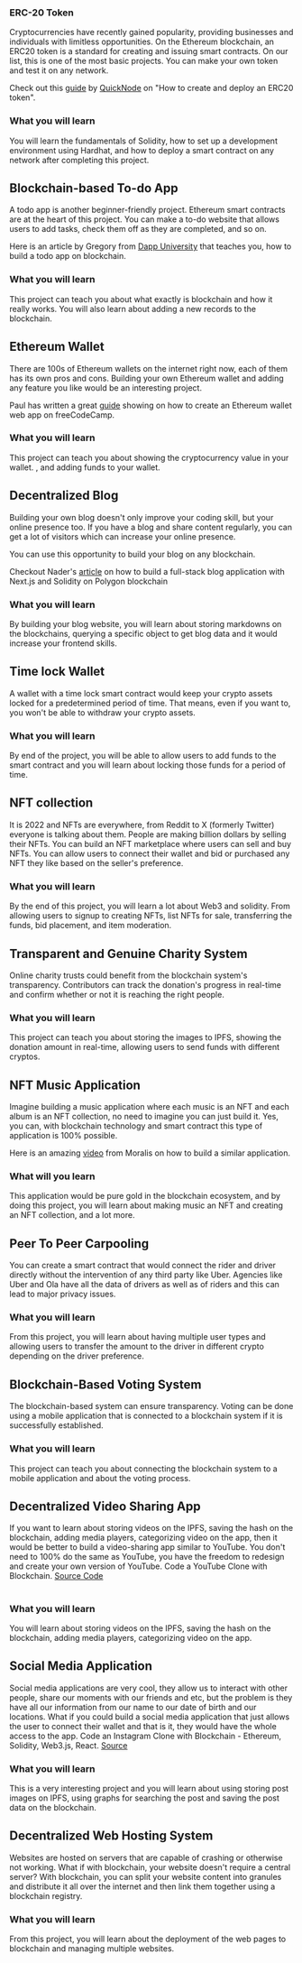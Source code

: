 ### ERC-20 Token

Cryptocurrencies have recently gained popularity, providing businesses and individuals with limitless opportunities. On the Ethereum blockchain, an ERC20 token is a standard for creating and issuing smart contracts. On our list, this is one of the most basic projects. You can make your own token and test it on any network.

Check out this [guide](https://www.quicknode.com/guides/solidity/how-to-create-and-deploy-an-erc20-token) by [QuickNode](https://www.quicknode.com/) on "How to create and deploy an ERC20 token".

### What you will learn

You will learn the fundamentals of Solidity, how to set up a development environment using Hardhat, and how to deploy a smart contract on any network after completing this project.

##
## Blockchain-based To-do App

A todo app is another beginner-friendly project. Ethereum smart contracts are at the heart of this project. You can make a to-do website that allows users to add tasks, check them off as they are completed, and so on.

Here is an article by Gregory from [Dapp University](https://www.dappuniversity.com/articles/blockchain-app-tutorial) that teaches you, how to build a todo app on blockchain.

### What you will learn

This project can teach you about what exactly is blockchain and how it really works. You will also learn about adding a new records to the blockchain.

##
## Ethereum Wallet

There are 100s of Ethereum wallets on the internet right now, each of them has its own pros and cons. Building your own Ethereum wallet and adding any feature you like would be an interesting project.

Paul has written a great [guide](https://www.freecodecamp.org/news/how-to-build-an-ethereum-wallet-web-app-ac77dcaac573/) showing on how to create an Ethereum wallet web app on freeCodeCamp.

### What you will learn

This project can teach you about showing the cryptocurrency value in your wallet. , and adding funds to your wallet.

##
## Decentralized Blog

Building your own blog doesn't only improve your coding skill, but your online presence too. If you have a blog and share content regularly, you can get a lot of visitors which can increase your online presence.

You can use this opportunity to build your blog on any blockchain.

Checkout Nader's [article](https://dev.to/edge-and-node/the-complete-guide-to-full-stack-web3-development-4g74) on how to build a full-stack blog application with Next.js and Solidity on Polygon blockchain

### What you will learn

By building your blog website, you will learn about storing markdowns on the blockchains, querying a specific object to get blog data and it would increase your frontend skills.

##
## Time lock Wallet

A wallet with a time lock smart contract would keep your crypto assets locked for a predetermined period of time. That means, even if you want to, you won't be able to withdraw your crypto assets.

### What you will learn

By end of the project, you will be able to allow users to add funds to the smart contract and you will learn about locking those funds for a period of time.

##
## NFT collection

It is 2022 and NFTs are everywhere, from Reddit to X (formerly Twitter) everyone is talking about them. People are making billion dollars by selling their NFTs. You can build an NFT marketplace where users can sell and buy NFTs. You can allow users to connect their wallet and bid or purchased any NFT they like based on the seller's preference.

### What you will learn

By the end of this project, you will learn a lot about Web3 and solidity. From allowing users to signup to creating NFTs, list NFTs for sale, transferring the funds, bid placement, and item moderation.

##
## Transparent and Genuine Charity System

Online charity trusts could benefit from the blockchain system's transparency. Contributors can track the donation's progress in real-time and confirm whether or not it is reaching the right people.

### What you will learn

This project can teach you about storing the images to IPFS, showing the donation amount in real-time, allowing users to send funds with different cryptos.

##
## NFT Music Application


Imagine building a music application where each music is an NFT and each album is an NFT collection, no need to imagine you can just build it. Yes, you can, with blockchain technology and smart contract this type of application is 100% possible.

Here is an amazing [video](https://www.youtube.com/watch?v=E7R1gX-pEAs) from Moralis on how to build a similar application.

### What will you learn

This application would be pure gold in the blockchain ecosystem, and by doing this project, you will learn about making music an NFT and creating an NFT collection, and a lot more.

##
## Peer To Peer Carpooling

You can create a smart contract that would connect the rider and driver directly without the intervention of any third party like Uber. Agencies like Uber and Ola have all the data of drivers as well as of riders and this can lead to major privacy issues.

### What you will learn

From this project, you will learn about having multiple user types and allowing users to transfer the amount to the driver in different crypto depending on the driver preference.

##
## Blockchain-Based Voting System


The blockchain-based system can ensure transparency. Voting can be done using a mobile application that is connected to a blockchain system if it is successfully established.

### What you will learn

This project can teach you about connecting the blockchain system to a mobile application and about the voting process.

##
## Decentralized Video Sharing App


 If you want to learn about storing videos on the IPFS, saving the hash on the blockchain, adding media players, categorizing video on the app, then it would be better to build a video-sharing app similar to YouTube. You don't need to 100% do the same as YouTube, you have the freedom to redesign and create your own version of YouTube. Code a YouTube Clone with Blockchain. [Source Code](https://www.dappuniversity.com/videos/OLsteD3xkPQ)
#

### What you will learn

You will learn about storing videos on the IPFS, saving the hash on the blockchain, adding media players, categorizing video on the app.

##
## Social Media Application


Social media applications are very cool, they allow us to interact with other people, share our moments with our friends and etc, but the problem is they have all our information from our name to our date of birth and our locations. What if you could build a social media application that just allows the user to connect their wallet and that is it, they would have the whole access to the app. Code an Instagram Clone with Blockchain - Ethereum, Solidity, Web3.js, React. [Source](https://www.dappuniversity.com/videos/8rhueOcTu8k)

### What you will learn

This is a very interesting project and you will learn about using storing post images on IPFS, using graphs for searching the post and saving the post data on the blockchain.

##
## Decentralized Web Hosting System

Websites are hosted on servers that are capable of crashing or otherwise not working. What if with blockchain, your website doesn't require a central server? With blockchain, you can split your website content into granules and distribute it all over the internet and then link them together using a blockchain registry.

### What you will learn

From this project, you will learn about the deployment of the web pages to blockchain and managing multiple websites.
